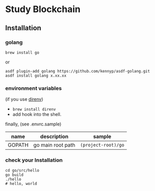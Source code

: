# Study Blockchain

## Installation

### golang

`brew install go`

or

```
asdf plugin-add golang https://github.com/kennyp/asdf-golang.git
asdf install golang x.xx.xx
```

### environment variables

(if you use [direnv](https://github.com/direnv/direnv))

- `brew install direnv`
- add hook into the shell.

finally, (see .envrc.sample)

| name | description | sample |
| --- | --- | --- |
| GOPATH | go main root path | `(project-root)/go`

### check your Installation

```
cd go/src/hello
go build
./hello
# hello, world
```
